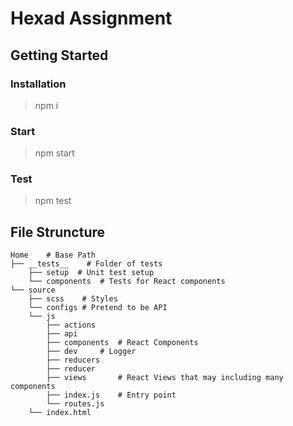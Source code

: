 # Hexad Assignment

## Getting Started

### Installation

> npm i

### Start

> npm start

### Test

> npm test

## File Struncture

```
Home    # Base Path
├── __tests__    # Folder of tests
    ├── setup  # Unit test setup
    └── components  # Tests for React components
└── source
    ├── scss    # Styles
    └── configs # Pretend to be API
    └── js
        ├── actions
        ├── api
        ├── components  # React Components
        ├── dev     # Logger
        ├── reducers
        ├── reducer
        ├── views       # React Views that may including many components
        ├── index.js    # Entry point
        └── routes.js
    └── index.html
        
```
